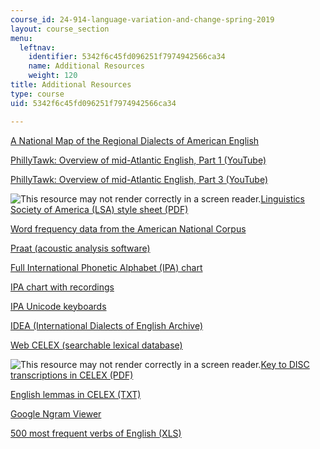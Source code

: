 ```yaml
---
course_id: 24-914-language-variation-and-change-spring-2019
layout: course_section
menu:
  leftnav:
    identifier: 5342f6c45fd096251f7974942566ca34
    name: Additional Resources
    weight: 120
title: Additional Resources
type: course
uid: 5342f6c45fd096251f7974942566ca34

---
```


[A National Map of the Regional Dialects of American English](https://www.ling.upenn.edu/phono_atlas/NationalMap/NationalMap.html) 

[PhillyTawk: Overview of mid-Atlantic English, Part 1 (YouTube)](https://www.youtube.com/watch?v=yq9NBJ0sG48)

[PhillyTawk: Overview of mid-Atlantic English, Part 3 (YouTube)](https://www.youtube.com/watch?v=QLDjE33_uRM)

![This resource may not render correctly in a screen reader.](/images/inacessible.gif)[Linguistics Society of America (LSA) style sheet (PDF)](https://www.linguisticsociety.org/sites/default/files/style-sheet_0.pdf)

[Word frequency data from the American National Corpus](http://www.anc.org/data/anc-second-release/frequency-data/)

[Praat (acoustic analysis software)](http://www.fon.hum.uva.nl/praat/)

[Full International Phonetic Alphabet (IPA) chart](https://www.internationalphoneticassociation.org/content/full-ipa-chart)

[IPA chart with recordings](http://web.uvic.ca/ling/resources/ipa/charts/IPAlab/IPAlab.htm)

[IPA Unicode keyboards](http://scripts.sil.org/cms/scripts/page.php?site_id=nrsi&id=UniIPAKeyboard)

[IDEA (International Dialects of English Archive)](https://www.dialectsarchive.com/)

[Web CELEX (searchable lexical database)](http://celex.mpi.nl/)

![This resource may not render correctly in a screen reader.](/images/inacessible.gif)[Key to DISC transcriptions in CELEX (PDF)](http://groups.linguistics.northwestern.edu/speech_comm_group/documents/CELEX/Phonetic%20codes%20for%20CELEX.pdf)

[English lemmas in CELEX (TXT)](./resolveuid/8a6470ebb4308a0cc874f73fe24d7b61)

[Google Ngram Viewer](https://books.google.com/ngrams)

[500 most frequent verbs of English (XLS)](/coursemedia/24-914-language-variation-and-change-spring-2019/ea4491df60914278551c6a9e9c5bc3d0_CELEXTop500.xls)